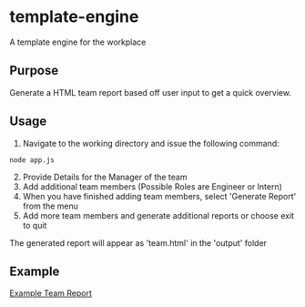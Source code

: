 # template-engine
A template engine for the workplace

## Purpose
Generate a HTML team report based off user input to get a quick overview.

## Usage
1. Navigate to the working directory and issue the following command:
```
node app.js
```
2. Provide Details for the Manager of the team
3. Add additional team members (Possible Roles are Engineer or Intern)
4. When you have finished adding team members, select 'Generate Report' from the menu
5. Add more team members and generate additional reports or choose exit to quit

The generated report will appear as 'team.html' in the 'output' folder

## Example
<a href="https://kgeary.github.io/template-engine/example/example.html" target="_blank">Example Team Report</a>